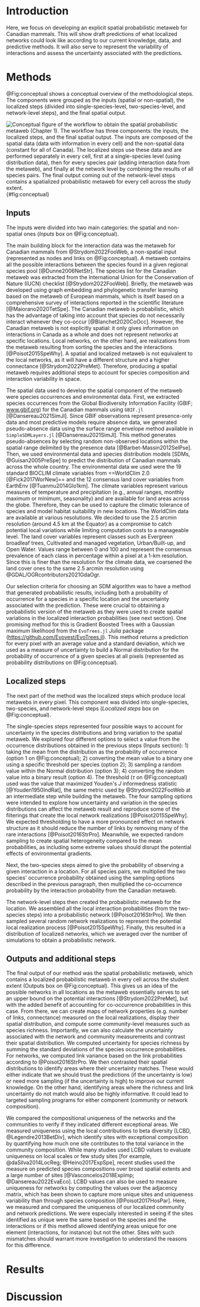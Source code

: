 # Introduction

Here, we focus on developing an explicit spatial probabilistic metaweb for Canadian mammals. This will show draft predictions of what localized networks could look like according to our current knowledge, data, and predictive methods. It will also serve to represent the variability of interactions and assess the uncertainty associated with the predictions.

# Methods

@Fig:conceptual shows a conceptual overview of the methodological steps. The components were grouped as the inputs (spatial or non-spatial), the localized steps (divided into single-species-level, two-species-level, and network-level steps), and the final spatial output.

![Conceptual figure of the workflow to obtain the spatial probabilistic metaweb (Chapter 1). The workflow has three components: the inputs, the localized steps, and the final spatial output. The inputs are composed of the spatial data (data with information in every cell) and the non-spatial data (constant for all of Canada). The localized steps use these data and are performed separately in every cell, first at a single-species level (using distribution data), then for every species pair (adding interaction data from the metaweb), and finally at the network level by combining the results of all species pairs. The final output coming out of the network-level steps contains a spatialized probabilistic metaweb for every cell across the study extent.](figures/conceptual-figure.png){#fig:conceptual}

## Inputs

The inputs were divided into two main categories: the spatial and non-spatial ones (*Inputs* box on @Fig:conceptual).

The main building block for the interaction data was the metaweb for Canadian mammals from @Strydom2022FooWeb, a non-spatial input (represented as nodes and links on @Fig:conceptual). A metaweb contains all the possible interactions between the species found in a given regional species pool [@Dunne2006NetStr]. The species list for the Canadian metaweb was extracted from the International Union for the Conservation of Nature (IUCN) checklist [@Strydom2022FooWeb]. Briefly, the metaweb was developed using graph embedding and phylogenetic transfer learning based on the metaweb of European mammals, which is itself based on a comprehensive survey of interactions reported in the scientific literature [@Maiorano2020TetSpe]. The Canadian metaweb is probabilistic, which has the advantage of taking into account that species do not necessarily interact whenever they co-occur [@Blanchet2020CoOcc]. However, the Canadian metaweb is not explicitly spatial: it only gives information on interactions in Canada as a whole and does not represent networks at specific locations. Local networks, on the other hand, are realizations from the metaweb resulting from sorting the species and the interactions [@Poisot2015SpeWhy]. A spatial and localized metaweb is not equivalent to the local networks, as it will have a different structure and a higher connectance [@Strydom2022PreMet]. Therefore, producing a spatial metaweb requires additional steps to account for species composition and interaction variability in space.

The spatial data used to develop the spatial component of the metaweb were species occurrences and environmental data. First, we extracted species occurrences from the Global Biodiversity Information Facility (GBIF; www.gbif.org) for the Canadian mammals using `GBIF.jl` [@Dansereau2021SimJl]. Since GBIF observations represent presence-only data and most predictive models require absence data, we generated pseudo-absence data using the surface range envelope method available in `SimpleSDMLayers.jl` [@Dansereau2021SimJl]. This method generates pseudo-absences by selecting random non-observed locations within the spatial range delimited by the presence data [@Barbet-Massin2012SelPse]. Then, we used environmental data and species distribution models [SDMs, @Guisan2005PreSpe] to predict the distribution of Canadian mammals across the whole country. The environmental data we used were the 19 standard BIOCLIM climate variables from ==WorldClim 2.0 [@Fick2017WorNew]== and the 12 consensus land cover variables from EarthEnv [@Tuanmu2014Glo1km]. The climate variables represent various measures of temperature and precipitation (e.g., annual ranges, monthly maximum or minimum, seasonality) and are available for land areas across the globe. Therefore, they can be used to capture the climatic tolerance of species and model habitat suitability in new locations. The WorldClim data are available at various resolutions. We decided to use the 2.5 arcmin resolution (around 4.5 km at the Equator) as a compromise to catch potential local variations while limiting computation costs to a manageable level. The land cover variables represent classes such as Evergreen broadleaf trees, Cultivated and managed vegetation, Urban/Built-up, and Open Water. Values range between 0 and 100 and represent the consensus prevalence of each class in percentage within a pixel at a 1-km resolution. Since this is finer than the resolution for the climate data, we coarsened the land cover ones to the same 2.5 arcmin resolution using @GDAL/OGRcontributors2021GdaOgr.

Our selection criteria for choosing an SDM algorithm was to have a method that generated probabilistic results, including both a probability of occurrence for a species in a specific location and the uncertainty associated with the prediction. These were crucial to obtaining a probabilistic version of the metaweb as they were used to create spatial variations in the localized interaction probabilities (see next section). One promising method for this is Gradient Boosted Trees with a Gaussian maximum likelihood from the `EvoTrees.jl` *Julia* package (https://github.com/Evovest/EvoTrees.jl). This method returns a prediction for every pixel with an average value and a standard deviation, which we used as a measure of uncertainty to build a Normal distribution for the probability of occurrence of a given species at all pixels (represented as probability distributions on @Fig:conceptual).

## Localized steps

The next part of the method was the localized steps which produce local metawebs in every pixel. This component was divided into single-species, two-species, and network-level steps (*Localized steps* box on @Fig:conceptual).

The single-species steps represented four possible ways to account for uncertainty in the species distributions and bring variation to the spatial metaweb. We explored four different options to select a value from the occurrence distributions obtained in the previous steps (Inputs section): 1) taking the mean from the distribution as the probability of occurrence (option 1 on @Fig:conceptual); 2) converting the mean value to a binary one using a specific threshold per species (option 2); 3) sampling a random value within the Normal distribution (option 3); 4) converting the random value into a binary result (option 4). The threshold ($\tau$ on @Fig:conceptual) used was the value that maximized Youden's *J* informedness statistic [@Youden1950IndRat], the same metric used by @Strydom2022FooWeb at an intermediate step while building the metaweb. The four sampling options were intended to explore how uncertainty and variation in the species distributions can affect the metaweb result and reproduce some of the filterings that create the local network realizations [@Poisot2015SpeWhy]. We expected thresholding to have a more pronounced effect on network structure as it should reduce the number of links by removing many of the rare interactions [@Poisot2016StrPro]. Meanwhile, we expected random sampling to create spatial heterogeneity compared to the mean probabilities, as including some extreme values should disrupt the potential effects of environmental gradients.

Next, the two-species steps aimed to give the probability of observing a given interaction in a location. For all species pairs, we multiplied the two species' occurrence probability obtained using the sampling options described in the previous paragraph, then multiplied the co-occurrence probability by the interaction probability from the Canadian metaweb.

The network-level steps then created the probabilistic metaweb for the location. We assembled all the local interaction probabilities (from the two-species steps) into a probabilistic network [@Poisot2016StrPro]. We then sampled several random network realizations to represent the potential local realization process [@Poisot2015SpeWhy]. Finally, this resulted in a distribution of localized networks, which we averaged over the number of simulations to obtain a probabilistic network.

## Outputs and additional steps

The final output of our method was the spatial probabilistic metaweb, which contains a localized probabilistic metaweb in every cell across the student extent (Outputs box on @Fig:conceptual). This gives us an idea of the possible networks in all locations as the metaweb essentially serves to set an upper bound on the potential interactions [@Strydom2022PreMet], but with the added benefit of accounting for co-occurrence probabilities in this case. From there, we can create maps of network properties (e.g. number of links, connectance) measured on the local realizations, display their spatial distribution, and compute some community-level measures such as species richness. Importantly, we can also calculate the uncertainty associated with the network and community measurements and contrast their spatial distribution. We computed uncertainty for species richness by summing the standard deviations of the species occurrence probabilities. For networks, we computed link variance based on the link probabilities according to @Poisot2016StrPro. We then contrasted their spatial distributions to identify areas where their uncertainty matches. These would either indicate that we should trust the predictions (if the uncertainty is low) or need more sampling (if the uncertainty is high) to improve our current knowledge. On the other hand, identifying areas where the richness and link uncertainty do not match would also be highly informative. It could lead to targeted sampling programs for either component (community or network composition).

We compared the compositional uniqueness of the networks and the communities to verify if they indicated different exceptional areas. We measured uniqueness using the local contributions to beta diversity [LCBD, @Legendre2013BetDiv], which identify sites with exceptional composition by quantifying how much one site contributes to the total variance in the community composition. While many studies used LCBD values to evaluate uniqueness on local scales or few study sites [for example, @daSilva2014LocReg; @Heino2017ExpSpe], recent studies used the measure on predicted species compositions over broad spatial extents and a large number of sites [@Vasconcelos2018ExpImp; @Dansereau2022EvaEco]. LCBD values can also be used to measure uniqueness for networks by computing the values over the adjacency matrix, which has been shown to capture more unique sites and uniqueness variability than through species composition [@Poisot2017HosPar]. Here, we measured and compared the uniqueness of our localized community and network predictions. We were especially interested in seeing if the sites identified as unique were the same based on the species and the interactions or if this method allowed identifying areas unique for one element (interactions, for instance) but not the other. Sites with such mismatches should warrant more investigation to understand the reasons for this difference.

# Results

# Discussion